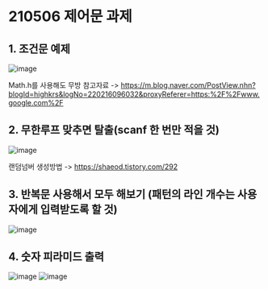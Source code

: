 # 210506 제어문 과제

## 1. 조건문 예제
![image](https://user-images.githubusercontent.com/77336436/117257229-a3175c80-ae86-11eb-8bab-a505ba8d699a.png)



Math.h를 사용해도 무방
참고자료 -> https://m.blog.naver.com/PostView.nhn?blogId=highkrs&logNo=220216096032&proxyReferer=https:%2F%2Fwww.google.com%2F



## 2. 무한루프 맞추면 탈출(scanf 한 번만 적을 것)
![image](https://user-images.githubusercontent.com/77336436/117257489-e7a2f800-ae86-11eb-861c-2931c75c57a9.png)

랜덤넘버 생성방법 -> https://shaeod.tistory.com/292



## 3. 반복문 사용해서 모두 해보기 (패턴의 라인 개수는 사용자에게 입력받도록 할 것)
![image](https://user-images.githubusercontent.com/77336436/117257627-102af200-ae87-11eb-837c-7c73731b3c58.png)




## 4. 숫자 피라미드 출력
![image](https://user-images.githubusercontent.com/77336436/117258212-afe88000-ae87-11eb-9cf7-25cde78c86b6.png)
![image](https://user-images.githubusercontent.com/77336436/117258247-b971e800-ae87-11eb-9327-f574c8bb96ff.png)

